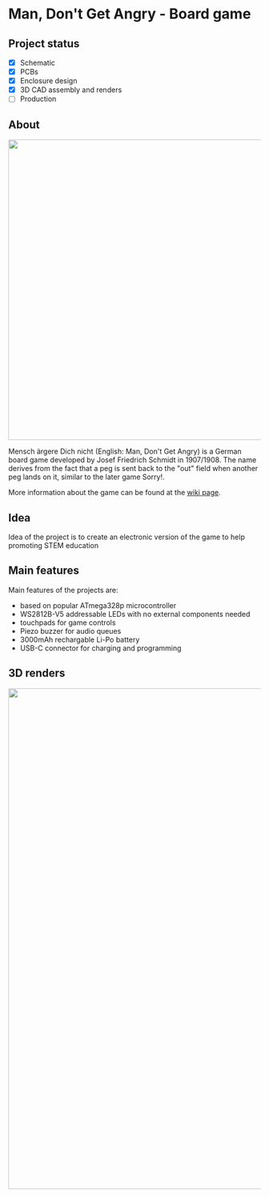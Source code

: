 # Man, Don't Get Angry - Board game

## Project status
- [x] Schematic
- [x] PCBs
- [x] Enclosure design
- [x] 3D CAD assembly and renders
- [ ] Production

## About
<img src="https://upload.wikimedia.org/wikipedia/commons/0/0d/Mens_Erger_Je_Niet_Bordspel_1.jpg" width="600"/>

Mensch ärgere Dich nicht (English: Man, Don't Get Angry) is a German board game developed by Josef Friedrich Schmidt in 1907/1908. The name derives from the fact that a peg is sent back to the "out" field when another peg lands on it, similar to the later game Sorry!.

More information about the game can be found at the [wiki page](https://en.wikipedia.org/wiki/Mensch_%C3%A4rgere_Dich_nicht).

## Idea
Idea of the project is to create an electronic version of the game to help promoting STEM education


## Main features

Main features of the projects are:
- based on popular ATmega328p microcontroller
- WS2812B-V5 addressable LEDs with no external components needed
- touchpads for game controls
- Piezo buzzer for audio queues
- 3000mAh rechargable Li-Po battery
- USB-C connector for charging and programming

## 3D renders
<img src="https://raw.githubusercontent.com/jkordek1/CNLJS/main/Images/BoardGameV1.png" width="1000"/>
